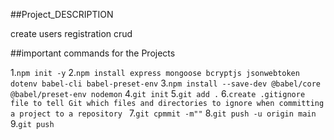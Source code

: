 ##Project_DESCRIPTION

create users registration crud

##important commands for the Projects

1.`npm init -y`
2.`npm install express mongoose bcryptjs jsonwebtoken dotenv babel-cli babel-preset-env`
3.`npm install --save-dev @babel/core @babel/preset-env nodemon`
4.`git init`
5.`git add .`
6.`create .gitignore file to tell Git which files and directories to ignore when committing a project to a repository `
7.`git cpmmit -m""`
8.`git push -u origin main`
9.`git push`